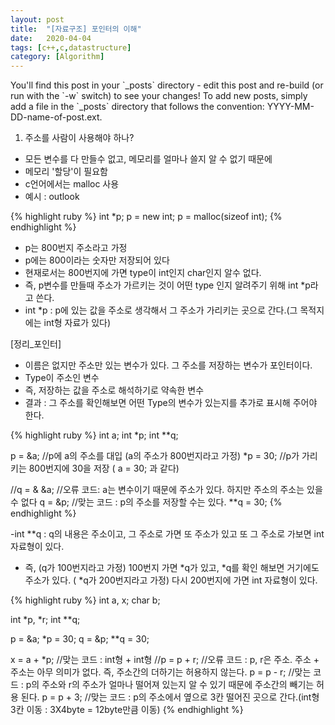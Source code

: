 ```yaml
---
layout: post
title:  "[자료구조] 포인터의 이해"
date:   2020-04-04
tags: [c++,c,datastructure]
category: [Algorithm]
---
```


<p class="intro"><span class="dropcap">Y</span>ou'll find this post in your `_posts` directory - edit this post and re-build (or run with the `-w` switch) to see your changes! To add new posts, simply add a file in the `_posts` directory that follows the convention: YYYY-MM-DD-name-of-post.ext.</p>

1. 주소를 사람이 사용해야 하나?
 - 모든 변수를 다 만들수 없고, 메모리를 얼마나 쓸지 알 수 없기 때문에
 - 메모리 '할당'이 필요함
 - c언어에서는 malloc 사용
 - 예시 : outlook

{% highlight ruby %}
int *p;
p = new int;
p = malloc(sizeof int);
{% endhighlight %}

 - p는 800번지 주소라고 가정
 - p에는 800이라는 숫자만 저장되어 있다
 - 현재로서는 800번지에 가면 type이 int인지  char인지 알수 없다.
 - 즉, p변수를 만들때 주소가 가르키는 것이 어떤 type 인지 알려주기 위해 int *p라고 쓴다.
 - int *p : p에 있는 값을 주소로 생각해서 그 주소가 가리키는 곳으로 간다.(그 목적지에는 int형 자료가 있다)

 [정리_포인터]
 - 이름은 없지만 주소만 있는 변수가 있다. 그 주소를 저장하는 변수가 포인터이다.
 - Type이 주소인 변수
 - 즉, 저장하는 값을 주소로 해석하기로 약속한 변수
 - 결과 : 그 주소를 확인해보면 어떤 Type의 변수가 있는지를 추가로 표시해 주어야 한다.

{% highlight ruby %}
int a;
int *p;
int **q;

p = &a;		//p에 a의 주소를 대입 (a의 주소가 800번지라고 가정)
*p = 30;		//p가 가리키는 800번지에 30을 저장 ( a = 30; 과 같다)

//q = & &a;	//오류 코드: a는 변수이기 때문에 주소가 있다. 하지만 주소의 주소는 있을 수 없다
q = &p;		//맞는 코드 : p의 주소를 저장할 수는 있다.
**q = 30;
{% endhighlight %}


 -int **q : q의 내용은 주소이고, 그 주소로 가면 또 주소가 있고 또 그 주소로 가보면 int 자료형이 있다.
 - 즉, (q가 100번지라고 가정) 100번지 가면 *q가 있고, *q를 확인 해보면 거기에도 주소가 있다. ( *q가 200번지라고 가정)
   다시  200번지에 가면 int 자료형이 있다.

{% highlight ruby %}
int a, x;
char b;

int *p, *r;
int **q;

p = &a; *p = 30; q = &p; **q = 30;

x = a + *p;	//맞는 코드 : int형 + int형
//p = p + r;	//오류 코드 : p, r은 주소. 주소 + 주소는 아무 의미가 없다. 즉, 주소간의 더하기는 허용하지 않는다.
p = p - r;	//맞는 코드 : p의 주소와 r의 주소가 얼마나 떨어져 있는지 알 수 있기 때문에 주소간의 빼기는 허용 된다.
p = p + 3;	//맞는 코드 : p의 주소에서 옆으로 3칸 떨어진 곳으로 간다.(int형 3칸 이동 : 3X4byte = 12byte만큼 이동)
{% endhighlight %}
